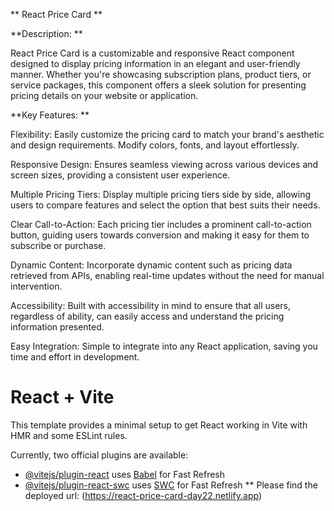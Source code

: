 **                                                                              React Price Card
**

**Description:
**

React Price Card is a customizable and responsive React component designed to display pricing information in an elegant and user-friendly manner. Whether you're showcasing subscription plans, product tiers, or service packages, this component offers a sleek solution for presenting pricing details on your website or application.


**Key Features:
**

Flexibility: Easily customize the pricing card to match your brand's aesthetic and design requirements. Modify colors, fonts, and layout effortlessly.

Responsive Design: Ensures seamless viewing across various devices and screen sizes, providing a consistent user experience.

Multiple Pricing Tiers: Display multiple pricing tiers side by side, allowing users to compare features and select the option that best suits their needs.

Clear Call-to-Action: Each pricing tier includes a prominent call-to-action button, guiding users towards conversion and making it easy for them to subscribe or purchase.

Dynamic Content: Incorporate dynamic content such as pricing data retrieved from APIs, enabling real-time updates without the need for manual intervention.

Accessibility: Built with accessibility in mind to ensure that all users, regardless of ability, can easily access and understand the pricing information presented.

Easy Integration: Simple to integrate into any React application, saving you time and effort in development.




# React + Vite

This template provides a minimal setup to get React working in Vite with HMR and some ESLint rules.

Currently, two official plugins are available:

- [@vitejs/plugin-react](https://github.com/vitejs/vite-plugin-react/blob/main/packages/plugin-react/README.md) uses [Babel](https://babeljs.io/) for Fast Refresh
- [@vitejs/plugin-react-swc](https://github.com/vitejs/vite-plugin-react-swc) uses [SWC](https://swc.rs/) for Fast Refresh
** Please find the deployed url: (https://react-price-card-day22.netlify.app)
